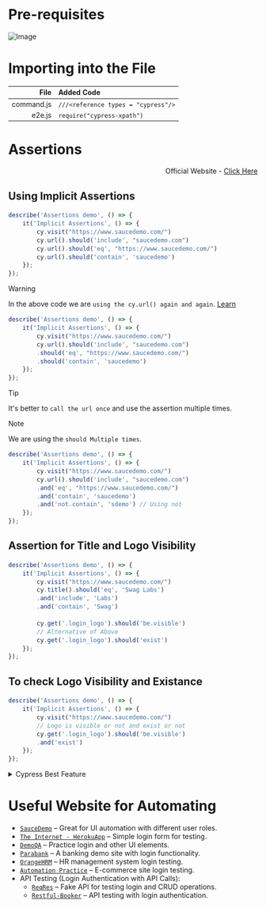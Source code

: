 # Pre-requisites
<img alt="Image" src="./imgvid/Pre Requisites.gif"> </img>

# Importing into the File

<div align = center>
  
|File|Added Code|
|--:|:--|
|command.js|`///<reference types = "cypress"/>`|
|e2e.js|`require("cypress-xpath")`|
</div>

# Assertions
<div align = right>

Official Website - [Click Here](https://docs.cypress.io/app/references/assertions)
</div>

## Using Implicit Assertions
```javascript
describe('Assertions demo', () => {
    it('Implicit Assertions', () => {
        cy.visit("https://www.saucedemo.com/")
        cy.url().should('include', "saucedemo.com")
        cy.url().should('eq', "https://www.saucedemo.com/")
        cy.url().should('contain', 'saucedemo')
    });
});
```
> [!WARNING]
> In the above code we are `using the cy.url() again and again`. [Learn](https://docs.github.com/en/get-started/writing-on-github/getting-started-with-writing-and-formatting-on-github/basic-writing-and-formatting-syntax#alerts)
```javascript
describe('Assertions demo', () => {
    it('Implicit Assertions', () => {
        cy.visit("https://www.saucedemo.com/")
        cy.url().should('include', "saucedemo.com")
        .should('eq', "https://www.saucedemo.com/")
        .should('contain', 'saucedemo')
    });
});
```
> [!TIP]
> It's better to `call the url once` and use the assertion multiple times.

> [!NOTE]
> We are using the `should Multiple times`.
```javascript
describe('Assertions demo', () => {
    it('Implicit Assertions', () => {
        cy.visit("https://www.saucedemo.com/")
        cy.url().should('include', "saucedemo.com")
        .and('eq', "https://www.saucedemo.com/")
        .and('contain', 'saucedemo')
        .and('not.contain', 'sdemo') // Using not
    });
});
```

## Assertion for Title and Logo Visibility
```javascript
describe('Assertions demo', () => {
    it('Implicit Assertions', () => {
        cy.visit("https://www.saucedemo.com/")
        cy.title().should('eq', 'Swag Labs')
        .and('include', 'Labs')
        .and('contain', 'Swag')

        cy.get('.login_logo').should('be.visible')
        // Alternative of Above
        cy.get('.login_logo').should('exist')
    });
});
```

## To check Logo Visibility and Existance
```javascript
describe('Assertions demo', () => {
    it('Implicit Assertions', () => {
        cy.visit("https://www.saucedemo.com/")
        // Logo is visible or not and exist or not
        cy.get('.login_logo').should('be.visible')
        .and('exist')
    });
});
```

<details>
  <summary>Cypress Best Feature</summary>
  <h3>Getting Elements From Cypress</h3>
  <img alt="Image" src="./imgvid/Cypressfeature.gif"> </img>
</details>

# Useful Website for Automating
 - [`SauceDemo`](https://www.saucedemo.com/) – Great for UI automation with different user roles.
- [`The Internet - HerokuApp`](https://the-internet.herokuapp.com/) – Simple login form for testing.
- [`DemoQA`](https://demoqa.com/) – Practice login and other UI elements.
- [`Parabank`](https://parabank.parasoft.com/parabank/index.htm) – A banking demo site with login functionality.
- [`OrangeHRM`](https://opensource-demo.orangehrmlive.com/web/index.php/auth/login) – HR management system login testing.
- [`Automation Practice`](https://www.automationexercise.com/) – E-commerce site login testing.
- API Testing (Login Authentication with API Calls):
  - [`ReqRes`](https://reqres.in/) – Fake API for testing login and CRUD operations.
  - [`Restful-Booker`](https://restful-booker.herokuapp.com/) – API testing with login authentication.
